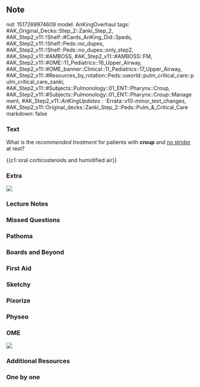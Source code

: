 ## Note
nid: 1517269974609
model: AnKingOverhaul
tags: #AK_Original_Decks::Step_2::Zanki_Step_2, #AK_Step2_v11::!Shelf::#Cards_AnKing_Did::3peds, #AK_Step2_v11::!Shelf::Peds::no_dupes, #AK_Step2_v11::!Shelf::Peds::no_dupes::only_step2, #AK_Step2_v11::#AMBOSS, #AK_Step2_v11::#AMBOSS::FM, #AK_Step2_v11::#OME::11_Pediatrics::16_Upper_Airway, #AK_Step2_v11::#OME_banner::Clinical::11_Pediatrics::17_Upper_Airway, #AK_Step2_v11::#Resources_by_rotation::Peds::uworld::pulm_critical_care::pulm_critical_care_zanki, #AK_Step2_v11::#Subjects::Pulmonology::01_ENT::Pharynx::Croup, #AK_Step2_v11::#Subjects::Pulmonology::01_ENT::Pharynx::Croup::Management, #AK_Step2_v11::$AnKingUpdates::$Errata::v10-minor_text_changes, #AK_Step2_v11::Original_decks::Zanki_Step_2::Peds::Pulm_&_Critical_Care
markdown: false

### Text
What is the <i>recommended treatment</i> for patients with
<b>croup</b> and <u>no stridor</u> at rest?
<div>
  {{c1::oral corticosteroids and humidified air}}
</div>

### Extra
<img class="resizer" src="croup_1606536512074.png">

### Lecture Notes


### Missed Questions


### Pathoma


### Boards and Beyond


### First Aid


### Sketchy


### Pixorize


### Physeo


### OME
<div class="ome-widget">
  <a href=
  "https://onlinemeded.org/spa/pediatrics/upper-airway/acquire?ref=anki">
  <img src="_OME_AnkiFlashcards_Lesson_1.png"></a>
</div>

### Additional Resources


### One by one

